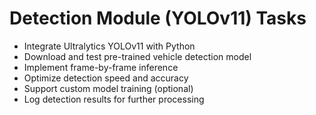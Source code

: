# Detection Module (YOLOv11) Tasks

- Integrate Ultralytics YOLOv11 with Python
- Download and test pre-trained vehicle detection model
- Implement frame-by-frame inference
- Optimize detection speed and accuracy
- Support custom model training (optional)
- Log detection results for further processing
